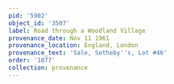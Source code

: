 ```yaml
---
pid: '5902'
object_id: '3507'
label: Road through a Woodland Village
provenance_date: Nov 11 1961
provenance_location: England, London
provenance_text: 'Sale, Sotheby''s, Lot #46'
order: '1077'
collection: provenance
---
```

